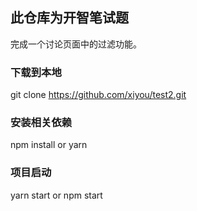 ## 此仓库为开智笔试题

完成一个讨论页面中的过滤功能。

### 下载到本地

git clone https://github.com/xiyou/test2.git

### 安装相关依赖

npm install or yarn

### 项目启动

yarn start or npm start
